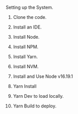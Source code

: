 Setting up the System.

1. Clone the code.

2. Install an IDE.

3. Install Node.

4. Install NPM.

5. Install Yarn.

6. Install NVM.

7. Install and Use Node v16.19.1

8. Yarn Install

9. Yarn Dev to load locally.

10. Yarn Build to deploy.
